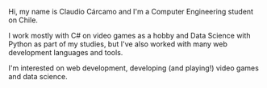 Hi, my name is Claudio Cárcamo and I'm a Computer Engineering student on Chile.

I work mostly with C# on video games as a hobby and Data Science with Python as part of my studies, but I've also worked with many web development languages and tools.

I'm interested on web development, developing (and playing!) video games and data science.

<!---
Thaukor/Thaukor is a ✨ special ✨ repository because its `README.md` (this file) appears on your GitHub profile.
You can click the Preview link to take a look at your changes.
--->
